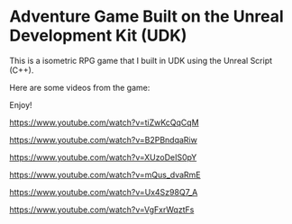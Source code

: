 # Adventure Game Built on the Unreal Development Kit (UDK)

This is a isometric RPG game that I built in UDK using the Unreal Script (C++).

Here are some videos from the game:

Enjoy!

https://www.youtube.com/watch?v=tiZwKcQqCqM

https://www.youtube.com/watch?v=B2PBndqaRiw

https://www.youtube.com/watch?v=XUzoDeIS0pY

https://www.youtube.com/watch?v=mQus_dvaRmE

https://www.youtube.com/watch?v=Ux4Sz98Q7_A

https://www.youtube.com/watch?v=VgFxrWqztFs